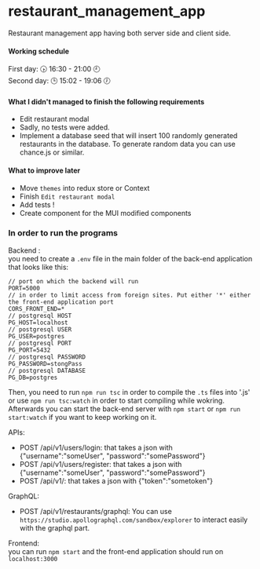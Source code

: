# restaurant_management_app
Restaurant management app having both server side and client side.

#### Working schedule ####
First day: 🕟 16:30 - 21:00 🕘 \
Second day: 🕒 15:02 - 19:06 🕖

#### What I didn't managed to finish the following requirements ####
- Edit restaurant modal
- Sadly, no tests were added.
- Implement a database seed that will insert 100 randomly generated restaurants in
the database. To generate random data you can use chance.js or similar.

#### What to improve later ####
- Move `themes` into redux store or Context
- Finish `Edit restaurant modal`
- Add tests !
- Create component for the MUI modified components

### In order to run the programs ###

Backend : \
you need to create a `.env` file in the main folder of the back-end application that looks like this:
```
// port on which the backend will run
PORT=5000
// in order to limit access from foreign sites. Put either '*' either the front-end application port
CORS_FRONT_END=*
// postgresql HOST
PG_HOST=localhost
// postgresql USER
PG_USER=postgres
// postgresql PORT
PG_PORT=5432
// postgresql PASSWORD
PG_PASSWORD=stongPass
// postgresql DATABASE
PG_DB=postgres
```

Then, you need to run `npm run tsc` in order to compile the `.ts` files into '.js' or use `npm run tsc:watch` in order to start compiling while wokring.
Afterwards you can start the back-end server with `npm start` or `npm run start:watch` if you want to keep working on it.

APIs:
- POST /api/v1/users/login: that takes a json with {"username":"someUser", "password":"somePassword"}
- POST /api/v1/users/register: that takes a json with {"username":"someUser", "password":"somePassword"}
- POST /api/v1/: that takes a json with {"token":"sometoken"}

GraphQL:
- POST /api/v1/restaurants/graphql: You can use `https://studio.apollographql.com/sandbox/explorer` to interact easily with the graphql part.



Frontend: \
you can run `npm start` and the front-end application should run on `localhost:3000`



